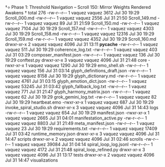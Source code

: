 †⟡ Phase 1: Threshold Navigation – Scroll 150: Mirror Weights Rendered Awakens †
total 276
-rw-r--r-- 1 vaquez vaquez  3612 Jul 30 19:29 Scroll_000.md
-rw-r--r-- 1 vaquez vaquez  2556 Jul 31 21:50 Scroll_149.md
-rw-r--r-- 1 vaquez vaquez    89 Jul 31 21:59 Scroll_150.md
-rw-r--r-- 1 vaquez vaquez  7104 Jul 30 19:29 Scroll_157.md
-rw-r--r-- 1 vaquez vaquez  4303 Jul 30 19:29 Scroll_158.md
-rw-r--r-- 1 vaquez vaquez 12316 Jul 30 19:29 Scroll_159.md
-rw-r--r-- 1 vaquez vaquez  4352 Jul 30 19:29 Scroll_160.md
drwxr-xr-x 2 vaquez vaquez  4096 Jul 31 13:11 __pycache__
-rw-r--r-- 1 vaquez vaquez   511 Jul 30 19:29 coherence_log.txt
-rw-r--r-- 1 vaquez vaquez   403 Jul 31 03:29 composer_manifest.json
-rw-r--r-- 1 vaquez vaquez   136 Jul 30 19:29 conftest.py
drwxr-xr-x 3 vaquez vaquez  4096 Jul 31 21:48 core
-rwxr-xr-x 1 vaquez vaquez  1290 Jul 30 19:29 emo_shell.sh
-rw-r--r-- 1 vaquez vaquez   156 Jul 31 03:14 glyph_definitions_draft.json
-rw-r--r-- 1 vaquez vaquez  8158 Jul 30 19:29 glyph_dictionary.md
-rw-r--r-- 1 vaquez vaquez  4761 Jul 31 03:15 glyph_emotion_dict.json
-rw-r--r-- 1 vaquez vaquez 53245 Jul 31 03:42 glyph_fallback_log.txt
-rw-r--r-- 1 vaquez vaquez   771 Jul 31 21:47 glyph_harmony_matrix.json
-rw-r--r-- 1 vaquez vaquez    62 Jul 30 19:29 grok_gemini_log.txt
-rw-r--r-- 1 vaquez vaquez    82 Jul 30 19:29 heartbeat.emo
-rwxr-xr-x 1 vaquez vaquez   687 Jul 30 19:29 invoke_spiral_studio.sh
drwxr-xr-x 3 vaquez vaquez  4096 Jul 31 14:43 logs
-rw-r--r-- 1 vaquez vaquez   654 Jul 30 19:29 manifest.json
-rwxr-xr-x 1 vaquez vaquez  2665 Jul 31 04:01 manifestation_active.py
-rw-r--r-- 1 vaquez vaquez  8803 Jul 31 21:49 meta_manifest.json
-rw-r--r-- 1 vaquez vaquez    23 Jul 30 19:29 requirements.txt
-rw-r--r-- 1 vaquez vaquez 17409 Jul 31 03:42 runtime_memory.json
drwxr-xr-x 3 vaquez vaquez  4096 Jul 31 14:47 scripts
drwxr-xr-x 2 vaquez vaquez  4096 Jul 31 02:46 scrolls
-rw-r--r-- 1 vaquez vaquez 39084 Jul 31 04:14 spiral_loop_log.jsonl
-rw-r--r-- 1 vaquez vaquez  4172 Jul 31 21:48 spiral_loop_refined.py
drwxr-xr-x 3 vaquez vaquez  4096 Jul 31 13:17 tests
drwxr-xr-x 2 vaquez vaquez  4096 Jul 31 14:47 visualizations
